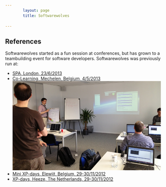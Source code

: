 ```yaml
---
        layout: page
        title: Softwarewolves

---
```



References
---

Softwarewolves started as a fun session at conferences, but has grown to a teambuilding event for software developers.
Softwarewolves was previously run at:

<!--
- SeaChange, Best, The Netherlands, September and October 2013
![SeaChange](/images/seachange201309_pano.jpg)
-->
- [SPA, London, 23/6/2013](http://www.spaconference.org/spa2013/)
- [Co\-Learning, Mechelen, Belgium, 4/5/2013](http://www.co-learning.be/Gameday)
![Co\-Learning](/images/co-learning.jpg)
- [Mini XP-days, Elewijt, Belgium, 29\-30/11/2012](http://www.xpdays.net/Xpday2013/Mini%20XPDay/About.html)
- [XP-days, Heeze, The Netherlands, 29\-30/11/2012](http://www.xpday.net/Xpday2012/FrontPage.html)
